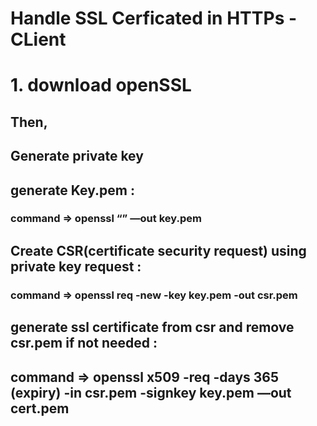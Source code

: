 # Handle SSL Cerficated in HTTPs - CLient

# 1. download openSSL

## Then,

## Generate private key
## generate Key.pem :
###     command => openssl “” —out key.pem

## Create CSR(certificate security request) using private key  request :
###     command => openssl req -new -key key.pem -out csr.pem

## generate ssl certificate from csr and remove csr.pem if not needed :
##      command => openssl x509 -req -days 365 (expiry) -in csr.pem -signkey key.pem —out cert.pem
